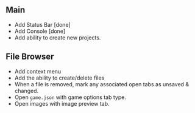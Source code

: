 ## Main
- Add Status Bar [done]
- Add Console [done]
- Add ability to create new projects.


## File Browser
- Add context menu
- Add the ability to create/delete files
- When a file is removed, mark any associated open tabs as unsaved & changed.
- Open `game.json` with game options tab type.
- Open images with image preview tab.
